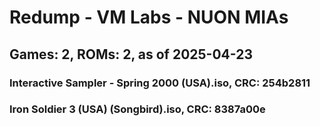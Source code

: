 # Redump - VM Labs - NUON MIAs
## Games: 2, ROMs: 2, as of 2025-04-23

### Interactive Sampler - Spring 2000 (USA).iso, CRC: 254b2811
### Iron Soldier 3 (USA) (Songbird).iso, CRC: 8387a00e
